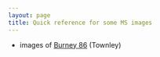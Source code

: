 ```yaml
---
layout: page
title: Quick reference for some MS images
---
```



- images of [Burney 86](burney86-image-links/) (Townley)
